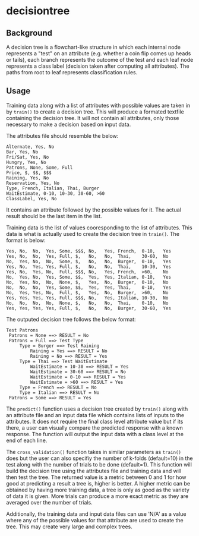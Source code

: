 # decisiontree
## Background
A decision tree is a flowchart-like structure in which each internal node represents a "test" on an attribute (e.g. whether a coin flip comes up heads or tails), each branch represents the outcome of the test and each leaf node represents a class label (decision taken after computing all attributes). The paths from root to leaf represents classification rules.

## Usage
Training data along with a list of attributes with possible values are taken in by `train()` to create a decision tree. This will produce a formated textfile containing the decision tree. It will not contain all attributes, only those necessary to make a decision based on input data.

The attributes file should resemble the below:
```
Alternate, Yes, No
Bar, Yes, No
Fri/Sat, Yes, No
Hungry, Yes, No
Patrons, None, Some, Full
Price, $, $$, $$$
Raining, Yes, No
Reservation, Yes, No
Type, French, Italian, Thai, Burger
WaitEstimate, 0-10, 10-30, 30-60, >60
ClassLabel, Yes, No
```
It contains an attribute followed by the possible values for it. The actual result should be the last item in the list.

Training data is the list of values cooresponding to the list of attributes. This data is what is actually used to create the decision tree in `train()`. The format is below:

```
Yes, No,  No,  Yes, Some, $$$, No,   Yes, French,  0-10,   Yes
Yes, No,  No,  Yes, Full, $,   No,   No,  Thai,    30-60,  No
No,  Yes, No,  No,  Some, $,   No,   No,  Burger,  0-10,   Yes
Yes, No,  Yes, Yes, Full, $,   No,   No,  Thai,    10-30,  Yes
Yes, No,  Yes, No,  Full, $$$, No,   Yes, French,  >60,    No 
No,  Yes, No,  Yes, Some, $$,  Yes,  Yes, Italian, 0-10,   Yes
No,  Yes, No,  No,  None, $,   Yes,  No,  Burger,  0-10,   No
No,  No,  No,  Yes, Some, $$,  Yes,  Yes, Thai,    0-10,   Yes
No,  Yes, Yes, No,  Full, $,   Yes,  No,  Burger,  >60,    No 
Yes, Yes, Yes, Yes, Full, $$$, No,   Yes, Italian, 10-30,  No 
No,  No,  No,  No,  None, $,   No,   No,  Thai,    0-10,   No 
Yes, Yes, Yes, Yes, Full, $,   No,   No,  Burger,  30-60,  Yes
```

The outputed decision tree follows the below format:

```
Test Patrons
 Patrons = None ==> RESULT = No
 Patrons = Full ==> Test Type
     Type = Burger ==> Test Raining
         Raining = Yes ==> RESULT = No
         Raining = No ==> RESULT = Yes
     Type = Thai ==> Test WaitEstimate
         WaitEstimate = 10-30 ==> RESULT = Yes
         WaitEstimate = 30-60 ==> RESULT = No
         WaitEstimate = 0-10 ==> RESULT = Yes
         WaitEstimate = >60 ==> RESULT = Yes
     Type = French ==> RESULT = No
     Type = Italian ==> RESULT = No
 Patrons = Some ==> RESULT = Yes
```

The `predict()` function uses a decision tree created by `train()` along with an attribute file and an input data file which contains lists of inputs to the attributes. It does not require the final class level attribute value but if its there, a user can visually compare the predicted response with a known response. The function will output the input data with a class level at the end of each line.

The `cross_validation()` function takes in similar parameters as `train()` does but the user can also specifiy the number of k-folds (default=10) in the test along with the number of trials to be done (default=1). This function will build the decision tree using the attributes file and training data and will then test the tree. The returned value is a metric between 0 and 1 for how good at predicting a result a tree is, higher is better. A higher metric can be obtained by having more training data, a tree is only as good as the variety of data it is given. More trials can produce a more exact metric as they are averaged over the number of trials.

Additionally, the training data and input data files can use 'N/A' as a value where any of the possible values for that attribute are used to create the tree. This may create very large and complex trees.
